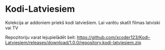 # Kodi-Latviesiem
Kolekcija ar addoniem priekš kodi latviešiem. Lai varētu skatīt filmas latviski vai TV

Repozitoriju varat lejupielādēt šeit:
https://github.com/xcoder123/Kodi-Latviesiem/releases/download/1.0.0/repository.kodi-latviesiem.zip

